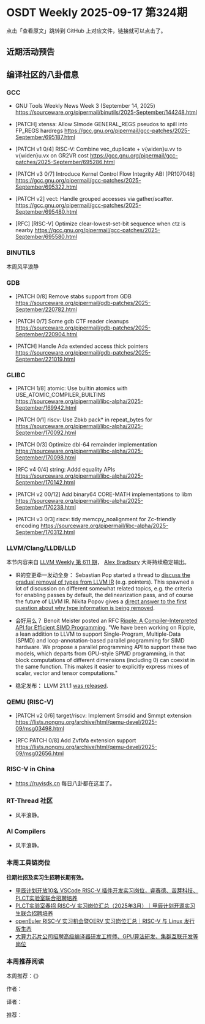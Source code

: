 # OSDT Weekly 2025-09-17 第324期

点击「查看原文」跳转到 GitHub 上对应文件，链接就可以点击了。

## 近期活动预告

## 编译社区的八卦信息

### GCC

- GNU Tools Weekly News Week 3 (September 14, 2025)
  https://sourceware.org/pipermail/binutils/2025-September/144248.html

- [PATCH] xtensa: Allow SImode GENERAL_REGS pseudos to spill into FP_REGS hardregs
  https://gcc.gnu.org/pipermail/gcc-patches/2025-September/695187.html

- [PATCH v1 0/4] RISC-V: Combine vec_duplicate + v{widen}u.vv to v{widen}u.vx on GR2VR cost
  https://gcc.gnu.org/pipermail/gcc-patches/2025-September/695286.html

- [PATCH v3 0/7] Introduce Kernel Control Flow Integrity ABI [PR107048]
  https://gcc.gnu.org/pipermail/gcc-patches/2025-September/695322.html

- [PATCH v2] vect: Handle grouped accesses via gather/scatter.
  https://gcc.gnu.org/pipermail/gcc-patches/2025-September/695480.html

- [RFC] [RISC-V] Optimize clear-lowest-set-bit sequence when ctz is nearby
  https://gcc.gnu.org/pipermail/gcc-patches/2025-September/695580.html

### BINUTILS

本周风平浪静

### GDB

- [PATCH 0/8] Remove stabs support from GDB
  https://sourceware.org/pipermail/gdb-patches/2025-September/220782.html

- [PATCH 0/7] Some gdb CTF reader cleanups
  https://sourceware.org/pipermail/gdb-patches/2025-September/220904.html

- [PATCH] Handle Ada extended access thick pointers
  https://sourceware.org/pipermail/gdb-patches/2025-September/221019.html

### GLIBC

- [PATCH 1/8] atomic: Use builtin atomics with USE_ATOMIC_COMPILER_BUILTINS
  https://sourceware.org/pipermail/libc-alpha/2025-September/169942.html

- [PATCH 0/1] riscv: Use Zbkb pack* in repeat_bytes for
  https://sourceware.org/pipermail/libc-alpha/2025-September/170092.html

- [PATCH 0/3] Optimize dbl-64 remainder implementation
  https://sourceware.org/pipermail/libc-alpha/2025-September/170098.html

- [RFC v4 0/4] string: Addd equality APIs
  https://sourceware.org/pipermail/libc-alpha/2025-September/170142.html

- [PATCH v2 00/12] Add binary64 CORE-MATH implementations to libm
  https://sourceware.org/pipermail/libc-alpha/2025-September/170238.html

- [PATCH v3 0/3] riscv: tidy memcpy_noalignment for Zc-friendly encoding
  https://sourceware.org/pipermail/libc-alpha/2025-September/170312.html

### LLVM/Clang/LLDB/LLD

本节内容来自 [LLVM Weekly 第 611 期](http://llvmweekly.org/issue/611)，
[Alex Bradbury](https://www.linkedin.com/in/alex-bradbury/) 大哥持续稳定输出。

* IR的变更牵一发动全身： Sebastian Pop started a thread to [discuss the gradual removal of types from LLVM IR](https://discourse.llvm.org/t/rfc-de-type-ification-of-llvm-ir-why/88257) (e.g. pointers). This spawned a lot of discussion on different somewhat related topics, e.g. the criteria for enabling passes by default, the delinearization pass, and of course the future of LLVM IR. Nikita Popov gives a [direct answer to the first question about why type information is being removed](https://discourse.llvm.org/t/rfc-de-type-ification-of-llvm-ir-why/88257/38).

* 会好用么？ Benoit Meister posted an RFC [Ripple: A Compiler-Interpreted API for Efficient SIMD Programming](https://discourse.llvm.org/t/rfc-ripple-a-compiler-interpreted-api-to-support-spmd-and-loop-annotation-programming-for-simd-targets/88241).  "We have been working on Ripple, a lean addition to LLVM to support Single-Program, Multiple-Data (SPMD) and loop-annotation-based parallel programming for SIMD hardware. We propose a parallel programming API to support these two models, which departs from GPU-style SPMD programming, in that block computations of different dimensions (including 0) can coexist in the same function. This makes it easier to explicitly express mixes of scalar, vector and tensor computations."

* 稳定发布： LLVM 21.1.1 [was released](https://discourse.llvm.org/t/llvm-21-1-1-released/88244/1).

### QEMU (RISC-V)

- [PATCH v2 0/6] target/riscv: Implement Smsdid and Smmpt extension
  https://lists.nongnu.org/archive/html/qemu-devel/2025-09/msg03498.html

- [RFC PATCH 0/8] Add Zvfbfa extension support
  https://lists.nongnu.org/archive/html/qemu-devel/2025-09/msg02656.html

### RISC-V in China

- https://ruyisdk.cn 每日八卦都在这里了。

### RT-Thread 社区

- 风平浪静。

### AI Compilers

- 风平浪静。

### 本周工具链岗位

**往期社招及实习生招聘长期有效。**

- [甲辰计划开放10名 VSCode RISC-V 插件开发实习岗位，睿赛德、苦芽科技、PLCT实验室联合招聘培养](https://mp.weixin.qq.com/s/zbMmsuAb3_XwBByTdKYM-Q)
- [PLCT实验室春招 RISC-V 实习岗位汇总（2025年3月）｜甲辰计划开源实习生联合招聘培养](https://mp.weixin.qq.com/s/no5v_YeGI3LUE7mYv5wUpQ)
- [openEuler RISC-V 实习机会暨OERV 实习岗位汇总｜RISC-V 与 Linux 发行版生态](https://mp.weixin.qq.com/s/87XEhORtte_iTTZqjinX2g)
- [大算力芯片公司招聘高级编译器研发工程师、GPU算法研发、集群互联开发等岗位](https://mp.weixin.qq.com/s/ONoNJ5jZmL794AdtlHrDuQ)

### 本周推荐阅读

本周推荐：《》

作者：

译者：

推荐：

